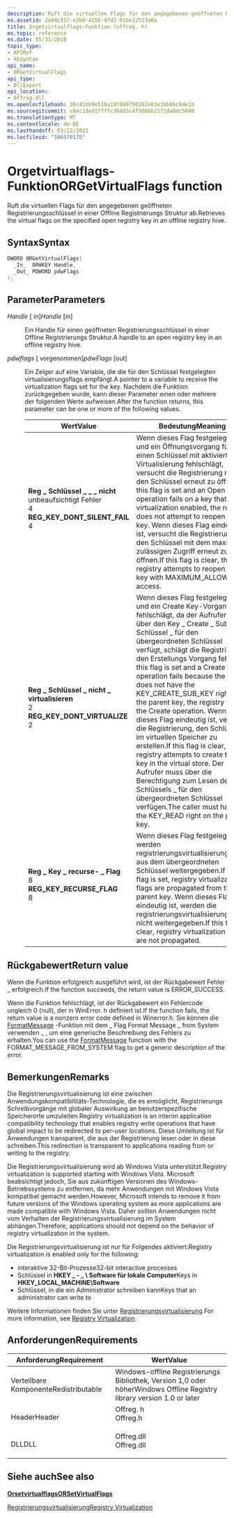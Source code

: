 ```yaml
---
description: Ruft die virtuellen Flags für den angegebenen geöffneten Registrierungsschlüssel in einer Offline Registrierungs Struktur ab.
ms.assetid: 2a04c257-e3b0-415b-97d2-616e12513a0a
title: Orgetvirtualflags-Funktion (offreg. h)
ms.topic: reference
ms.date: 05/31/2018
topic_type:
- APIRef
- kbSyntax
api_name:
- ORGetVirtualFlags
api_type:
- DllExport
api_location:
- Offreg.dll
ms.openlocfilehash: 36c41bb9e510a107689790162e03e3bb86c8de1b
ms.sourcegitcommit: c8ec1ded1ffffc364d3c4f560bb2171da0dc5040
ms.translationtype: MT
ms.contentlocale: de-DE
ms.lasthandoff: 03/22/2021
ms.locfileid: "106370175"
---
```

# <a name="orgetvirtualflags-function"></a><span data-ttu-id="a5e11-103">Orgetvirtualflags-Funktion</span><span class="sxs-lookup"><span data-stu-id="a5e11-103">ORGetVirtualFlags function</span></span>

<span data-ttu-id="a5e11-104">Ruft die virtuellen Flags für den angegebenen geöffneten Registrierungsschlüssel in einer Offline Registrierungs Struktur ab.</span><span class="sxs-lookup"><span data-stu-id="a5e11-104">Retrieves the virtual flags on the specified open registry key in an offline registry hive.</span></span>

## <a name="syntax"></a><span data-ttu-id="a5e11-105">Syntax</span><span class="sxs-lookup"><span data-stu-id="a5e11-105">Syntax</span></span>


```C++
DWORD ORGetVirtualFlags(
  _In_  ORHKEY Handle,
  _Out_ PDWORD pdwFlags
);
```



## <a name="parameters"></a><span data-ttu-id="a5e11-106">Parameter</span><span class="sxs-lookup"><span data-stu-id="a5e11-106">Parameters</span></span>

<dl> <dt>

<span data-ttu-id="a5e11-107">*Handle* \[ in\]</span><span class="sxs-lookup"><span data-stu-id="a5e11-107">*Handle* \[in\]</span></span>
</dt> <dd>

<span data-ttu-id="a5e11-108">Ein Handle für einen geöffneten Registrierungsschlüssel in einer Offline Registrierungs Struktur.</span><span class="sxs-lookup"><span data-stu-id="a5e11-108">A handle to an open registry key in an offline registry hive.</span></span>

</dd> <dt>

<span data-ttu-id="a5e11-109">*pdwflags* \[ vorgenommen\]</span><span class="sxs-lookup"><span data-stu-id="a5e11-109">*pdwFlags* \[out\]</span></span>
</dt> <dd>

<span data-ttu-id="a5e11-110">Ein Zeiger auf eine Variable, die die für den Schlüssel festgelegten virtualisierungsflags empfängt.</span><span class="sxs-lookup"><span data-stu-id="a5e11-110">A pointer to a variable to receive the virtualization flags set for the key.</span></span> <span data-ttu-id="a5e11-111">Nachdem die Funktion zurückgegeben wurde, kann dieser Parameter einen oder mehrere der folgenden Werte aufweisen.</span><span class="sxs-lookup"><span data-stu-id="a5e11-111">After the function returns, this parameter can be one or more of the following values.</span></span>



| <span data-ttu-id="a5e11-112">Wert</span><span class="sxs-lookup"><span data-stu-id="a5e11-112">Value</span></span>                                                                                                                                                                                                                                                    | <span data-ttu-id="a5e11-113">Bedeutung</span><span class="sxs-lookup"><span data-stu-id="a5e11-113">Meaning</span></span>                                                                                                                                                                                                                                                                                                                                       |
|----------------------------------------------------------------------------------------------------------------------------------------------------------------------------------------------------------------------------------------------------------|-----------------------------------------------------------------------------------------------------------------------------------------------------------------------------------------------------------------------------------------------------------------------------------------------------------------------------------------------|
| <span id="REG_KEY_DONT_SILENT_FAIL"></span><span id="reg_key_dont_silent_fail"></span><dl> <span data-ttu-id="a5e11-114"><dt>**Reg \_ Schlüssel \_ \_ \_ nicht**</dt> unbeaufsichtigt Fehler <dt>4</dt></span><span class="sxs-lookup"><span data-stu-id="a5e11-114"><dt>**REG\_KEY\_DONT\_SILENT\_FAIL**</dt> <dt>4</dt></span></span> </dl> | <span data-ttu-id="a5e11-115">Wenn dieses Flag festgelegt ist und ein Öffnungsvorgang für einen Schlüssel mit aktivierter Virtualisierung fehlschlägt, versucht die Registrierung nicht, den Schlüssel erneut zu öffnen.</span><span class="sxs-lookup"><span data-stu-id="a5e11-115">If this flag is set and an Open operation fails on a key that has virtualization enabled, the registry does not attempt to reopen the key.</span></span> <span data-ttu-id="a5e11-116">Wenn dieses Flag eindeutig ist, versucht die Registrierung, den Schlüssel mit dem maximal \_ zulässigen Zugriff erneut zu öffnen.</span><span class="sxs-lookup"><span data-stu-id="a5e11-116">If this flag is clear, the registry attempts to reopen the key with MAXIMUM\_ALLOWED access.</span></span><br/>                                                                                            |
| <span id="REG_KEY_DONT_VIRTUALIZE"></span><span id="reg_key_dont_virtualize"></span><dl> <span data-ttu-id="a5e11-117"><dt>**Reg \_ Schlüssel \_ nicht \_ virtualisieren**</dt> <dt>2</dt></span><span class="sxs-lookup"><span data-stu-id="a5e11-117"><dt>**REG\_KEY\_DONT\_VIRTUALIZE**</dt> <dt>2</dt></span></span> </dl>     | <span data-ttu-id="a5e11-118">Wenn dieses Flag festgelegt ist und ein Create Key-Vorgang fehlschlägt, da der Aufrufer nicht über den Key \_ Create \_ Sub Key-Schlüssel \_ für den übergeordneten Schlüssel verfügt, schlägt die Registrierung den Erstellungs Vorgang fehl.</span><span class="sxs-lookup"><span data-stu-id="a5e11-118">If this flag is set and a Create Key operation fails because the caller does not have the KEY\_CREATE\_SUB\_KEY right on the parent key, the registry fails the Create operation.</span></span> <span data-ttu-id="a5e11-119">Wenn dieses Flag eindeutig ist, versucht die Registrierung, den Schlüssel im virtuellen Speicher zu erstellen.</span><span class="sxs-lookup"><span data-stu-id="a5e11-119">If this flag is clear, the registry attempts to create the key in the virtual store.</span></span> <span data-ttu-id="a5e11-120">Der Aufrufer muss über die Berechtigung zum Lesen des Schlüssels \_ für den übergeordneten Schlüssel verfügen.</span><span class="sxs-lookup"><span data-stu-id="a5e11-120">The caller must have the KEY\_READ right on the parent key.</span></span><br/> |
| <span id="REG_KEY_RECURSE_FLAG"></span><span id="reg_key_recurse_flag"></span><dl> <span data-ttu-id="a5e11-121"><dt>**Reg \_ Key \_ recurse- \_ Flag**</dt> <dt>8</dt></span><span class="sxs-lookup"><span data-stu-id="a5e11-121"><dt>**REG\_KEY\_RECURSE\_FLAG**</dt> <dt>8</dt></span></span> </dl>              | <span data-ttu-id="a5e11-122">Wenn dieses Flag festgelegt ist, werden registrierungsvirtualisierungsflags aus dem übergeordneten Schlüssel weitergegeben.</span><span class="sxs-lookup"><span data-stu-id="a5e11-122">If this flag is set, registry virtualization flags are propagated from the parent key.</span></span> <span data-ttu-id="a5e11-123">Wenn dieses Flag eindeutig ist, werden die registrierungsvirtualisierungsflags nicht weitergegeben.</span><span class="sxs-lookup"><span data-stu-id="a5e11-123">If this flag is clear, registry virtualization flags are not propagated.</span></span><br/>                                                                                                                                                                    |



 

</dd> </dl>

## <a name="return-value"></a><span data-ttu-id="a5e11-124">Rückgabewert</span><span class="sxs-lookup"><span data-stu-id="a5e11-124">Return value</span></span>

<span data-ttu-id="a5e11-125">Wenn die Funktion erfolgreich ausgeführt wird, ist der Rückgabewert Fehler \_ erfolgreich.</span><span class="sxs-lookup"><span data-stu-id="a5e11-125">If the function succeeds, the return value is ERROR\_SUCCESS.</span></span>

<span data-ttu-id="a5e11-126">Wenn die Funktion fehlschlägt, ist der Rückgabewert ein Fehlercode ungleich 0 (null), der in WinError. h definiert ist.</span><span class="sxs-lookup"><span data-stu-id="a5e11-126">If the function fails, the return value is a nonzero error code defined in Winerror.h.</span></span> <span data-ttu-id="a5e11-127">Sie können die [FormatMessage](/windows/win32/api/winbase/nf-winbase-formatmessage) -Funktion mit dem \_ Flag Format Message \_ from System verwenden \_ , um eine generische Beschreibung des Fehlers zu erhalten.</span><span class="sxs-lookup"><span data-stu-id="a5e11-127">You can use the [FormatMessage](/windows/win32/api/winbase/nf-winbase-formatmessage) function with the FORMAT\_MESSAGE\_FROM\_SYSTEM flag to get a generic description of the error.</span></span>

## <a name="remarks"></a><span data-ttu-id="a5e11-128">Bemerkungen</span><span class="sxs-lookup"><span data-stu-id="a5e11-128">Remarks</span></span>

<span data-ttu-id="a5e11-129">Die Registrierungsvirtualisierung ist eine zwischen Anwendungskompatibilitäts-Technologie, die es ermöglicht, Registrierungs Schreibvorgänge mit globaler Auswirkung an benutzerspezifische Speicherorte umzuleiten.</span><span class="sxs-lookup"><span data-stu-id="a5e11-129">Registry virtualization is an interim application compatibility technology that enables registry write operations that have global impact to be redirected to per-user locations.</span></span> <span data-ttu-id="a5e11-130">Diese Umleitung ist für Anwendungen transparent, die aus der Registrierung lesen oder in diese schreiben.</span><span class="sxs-lookup"><span data-stu-id="a5e11-130">This redirection is transparent to applications reading from or writing to the registry.</span></span>

<span data-ttu-id="a5e11-131">Die Registrierungsvirtualisierung wird ab Windows Vista unterstützt.</span><span class="sxs-lookup"><span data-stu-id="a5e11-131">Registry virtualization is supported starting with Windows Vista.</span></span> <span data-ttu-id="a5e11-132">Microsoft beabsichtigt jedoch, Sie aus zukünftigen Versionen des Windows-Betriebssystems zu entfernen, da mehr Anwendungen mit Windows Vista kompatibel gemacht werden.</span><span class="sxs-lookup"><span data-stu-id="a5e11-132">However, Microsoft intends to remove it from future versions of the Windows operating system as more applications are made compatible with Windows Vista.</span></span> <span data-ttu-id="a5e11-133">Daher sollten Anwendungen nicht vom Verhalten der Registrierungsvirtualisierung im System abhängen.</span><span class="sxs-lookup"><span data-stu-id="a5e11-133">Therefore, applications should not depend on the behavior of registry virtualization in the system.</span></span>

<span data-ttu-id="a5e11-134">Die Registrierungsvirtualisierung ist nur für Folgendes aktiviert:</span><span class="sxs-lookup"><span data-stu-id="a5e11-134">Registry virtualization is enabled only for the following:</span></span>

-   <span data-ttu-id="a5e11-135">interaktive 32-Bit-Prozesse</span><span class="sxs-lookup"><span data-stu-id="a5e11-135">32-bit interactive processes</span></span>
-   <span data-ttu-id="a5e11-136">Schlüssel in **HKEY \_ - \_ \\ Software für lokale Computer**</span><span class="sxs-lookup"><span data-stu-id="a5e11-136">Keys in **HKEY\_LOCAL\_MACHINE\\Software**</span></span>
-   <span data-ttu-id="a5e11-137">Schlüssel, in die ein Administrator schreiben kann</span><span class="sxs-lookup"><span data-stu-id="a5e11-137">Keys that an administrator can write to</span></span>

<span data-ttu-id="a5e11-138">Weitere Informationen finden Sie unter [Registrierungsvirtualisierung](../sysinfo/registry-virtualization.md).</span><span class="sxs-lookup"><span data-stu-id="a5e11-138">For more information, see [Registry Virtualization](../sysinfo/registry-virtualization.md).</span></span>

## <a name="requirements"></a><span data-ttu-id="a5e11-139">Anforderungen</span><span class="sxs-lookup"><span data-stu-id="a5e11-139">Requirements</span></span>



| <span data-ttu-id="a5e11-140">Anforderung</span><span class="sxs-lookup"><span data-stu-id="a5e11-140">Requirement</span></span> | <span data-ttu-id="a5e11-141">Wert</span><span class="sxs-lookup"><span data-stu-id="a5e11-141">Value</span></span> |
|----------------------------|---------------------------------------------------------------------------------------|
| <span data-ttu-id="a5e11-142">Verteilbare Komponente</span><span class="sxs-lookup"><span data-stu-id="a5e11-142">Redistributable</span></span><br/> | <span data-ttu-id="a5e11-143">Windows-offline Registrierungs Bibliothek, Version 1,0 oder höher</span><span class="sxs-lookup"><span data-stu-id="a5e11-143">Windows Offline Registry library version 1.0 or later</span></span><br/>                      |
| <span data-ttu-id="a5e11-144">Header</span><span class="sxs-lookup"><span data-stu-id="a5e11-144">Header</span></span><br/>          | <dl> <span data-ttu-id="a5e11-145"><dt>Offreg. h</dt></span><span class="sxs-lookup"><span data-stu-id="a5e11-145"><dt>Offreg.h</dt></span></span> </dl>   |
| <span data-ttu-id="a5e11-146">DLL</span><span class="sxs-lookup"><span data-stu-id="a5e11-146">DLL</span></span><br/>             | <dl> <span data-ttu-id="a5e11-147"><dt>Offreg.dll</dt></span><span class="sxs-lookup"><span data-stu-id="a5e11-147"><dt>Offreg.dll</dt></span></span> </dl> |



## <a name="see-also"></a><span data-ttu-id="a5e11-148">Siehe auch</span><span class="sxs-lookup"><span data-stu-id="a5e11-148">See also</span></span>

<dl> <dt>

[<span data-ttu-id="a5e11-149">**Orsetvirtualflags**</span><span class="sxs-lookup"><span data-stu-id="a5e11-149">**ORSetVirtualFlags**</span></span>](orsetvirtualflags.md)
</dt> <dt>

[<span data-ttu-id="a5e11-150">Registrierungsvirtualisierung</span><span class="sxs-lookup"><span data-stu-id="a5e11-150">Registry Virtualization</span></span>](../sysinfo/registry-virtualization.md)
</dt> </dl>

 

 
